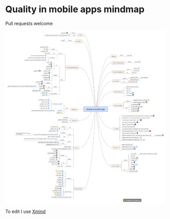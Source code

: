 # Quality in mobile apps mindmap

Pull requests welcome

![Quality in mobile apps mindmap](images/quality_mobile_apps_mindmap.png)

To edit I use [Xmind](http://www.xmind.net/)

